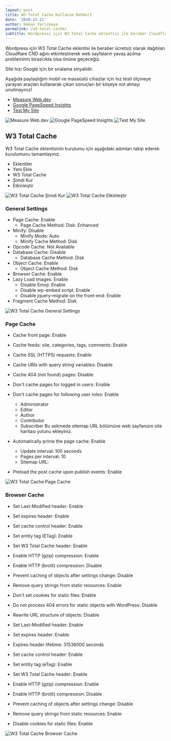 ```yaml
---
layout: post
title: W3 Total Cache Kullanım Rehberi
date: '2020-12-21'
author: Hakan Yerlikaya
permalink: /w3-total-cache/
subtitle: Wordpresss için W3 Total Cache eklentisi ile beraber Cloudflare kullanım rehberi.
---
```


Wordpress için W3 Total Cache eklentisi ile beraber ücretsiz olarak dağıtılan Cloudflare CND ağını etkinleştirerek web sayfaların yavaş açılma probleminin birazcıkta olsa önüne geçeceğiz.

Site hızı Google için bir sıralama sinyalidir.

Aşağıda paylaştığım mobil ve masaüstü cihazlar için hız testi ölçmeye yarayan araçları kullanarak çıkan sonuçları bir köşeye not almayı unutmayınız!

* <a href="https://web.dev/measure/" target="_blank" rel="noreferrer noopener">Measure Web.dev</a>
* <a href="https://developers.google.com/speed/pagespeed/insights/" target="_blank" rel="noreferrer noopener">Google PageSpeed Insights</a>
* <a href="https://www.thinkwithgoogle.com/intl/tr-tr/feature/testmysite/" target="_blank" rel="noreferrer noopener">Test My Site</a>

<img alt="Measure Web.dev" title="Measure Web.dev" src="/img/Measure-Webdev.png">
<img alt="Google PageSpeed Insights" title="Google PageSpeed Insights" src="/img/Google-PageSpeed-Insights.png">
<img alt="Test My Site" title="Test My Site" src="/img/Test-My-Site.png">

<h2> W3 Total Cache </h2>


W3 Total Cache eklentisinin kurulumu için aşağıdaki adımları takip ederek kurulumunu tamamlayınız.

* Eklentiler
* Yeni Ekle
* W3 Total Cache
* Şimdi Kur
* Etkinleştir

<img alt="W3 Total Cache Şimdi Kur" title="W3 Total Cache Şimdi Kur" src="/img/Wordpress-W3-Total-Cache-Simdi-Kur.png">

<img alt="W3 Total Cache Etkinleştir" title="W3 Total Cache Etkinleştir" src="/img/Wordpress-W3-Total-Cache-Etkinlestir.png">

<h3> General Settings </h3>

* Page Cache: Enable
  * Page Cache Method: Disk: Enhanced
* Minify: Disable
  * Minify Mode: Auto
  * Minify Cache Method: Disk
* Opcode Cache: Not Available
* Database Cache: Disable
  * Database Cache Method: Disk
* Object Cache: Enable
  * Object Cache Method: Disk
 * Browser Cache: Enable 
* Lazy Load Images: Enable
  * Disable Emoji: Enable
  * Disable wp-embed script: Enable
  * Disable jquery-migrate on the front-end: Enable
* Fragment Cache Method: Disk

<img alt="W3 Total Cache General Settings" title="W3 Total Cache General Settings" src="/img/W3-Total-Cache-General-Settings.png">

<h3> Page Cache </h3>

* Cache front page: Enable
* Cache feeds: site, categories, tags, comments: Enable
* Cache SSL (HTTPS) requests: Enable
* Cache URIs with query string variables: Disable
* Cache 404 (not found) pages: Disable
* Don't cache pages for logged in users: Enable
* Don't cache pages for following user roles: Enable
  * Administrator 
  * Editor
  * Author
  * Contributor
  * Subscriber
Bu sekmede sitemap URL bölümüne web sayfanızın site haritası yolunu ekleyiniz.

* Automatically prime the page cache: Enable
  * Update interval: 100 seconds
  * Pages per interval: 10
  * Sitemap URL:
* Preload the post cache upon publish events: Enable

<img alt="W3 Total Cache Page Cache" title="W3 Total Cache Page Cache" src="/img/W3-Total-Cache-Page-Cache.png">

<h3> Browser Cache </h3>

* Set Last-Modified header: Enable
* Set expires header: Enable
* Set cache control header: Enable
* Set entity tag (ETag): Enable
* Set W3 Total Cache header: Enable
* Enable HTTP (gzip) compression: Enable
* Enable HTTP (brotli) compression: Disable
* Prevent caching of objects after settings change: Disable
* Remove query strings from static resources: Enable
* Don't set cookies for static files: Enable
* Do not process 404 errors for static objects with WordPress: Disable
* Rewrite URL structure of objects: Disable

* Set Last-Modified header: Enable
* Set expires header: Enable
* Expires header lifetime: 31536000 seconds
* Set cache control header: Enable
* Set entity tag (eTag): Enable
* Set W3 Total Cache header: Enable
* Enable HTTP (gzip) compression: Enable
* Enable HTTP (brotli) compression: Disable
* Prevent caching of objects after settings change: Disable
* Remove query strings from static resources: Enable
* Disable cookies for static files: Enable

<img alt="W3 Total Cache Browser Cache" title="W3 Total Cache Browser Cache" src="/img/W3-Total-Cache-Browser-Cache.png">
